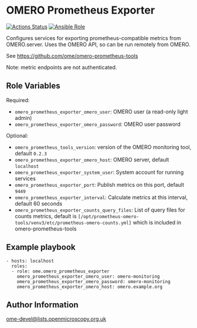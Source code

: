 OMERO Prometheus Exporter
=========================

[![Actions Status](https://github.com/ome/ansible-role-omero-prometheus-exporter/workflows/Molecule/badge.svg)](https://github.com/ome/ansible-role-omero-prometheus-exporter/actions)
[![Ansible Role](https://img.shields.io/ansible/role/41332.svg)](https://galaxy.ansible.com/ome/omero_prometheus_exporter/)

Configures services for exporting prometheus-compatible metrics from OMERO.server.
Uses the OMERO API, so can be run remotely from OMERO.

See https://github.com/ome/omero-prometheus-tools

Note: metric endpoints are not authenticated.


Role Variables
--------------

Required:

- `omero_prometheus_exporter_omero_user`: OMERO user (a read-only light admin)
- `omero_prometheus_exporter_omero_password`: OMERO user password

Optional:

- `omero_prometheus_tools_version`: version of the OMERO monitoring tool, default `0.2.3`
- `omero_prometheus_exporter_omero_host`: OMERO server, default `localhost`
- `omero_prometheus_exporter_system_user`: System account for running services
- `omero_prometheus_exporter_port`: Publish metrics on this port, default `9449`
- `omero_prometheus_exporter_interval`: Calculate metrics at this interval, default 60 seconds
- `omero_prometheus_exporter_counts_query_files`: List of query files for counts metrics, default is `[/opt/prometheus-omero-tools/venv3/etc/prometheus-omero-counts.yml]` which is included in omero-prometheus-tools


Example playbook
----------------

    - hosts: localhost
      roles:
      - role: ome.omero_prometheus_exporter
        omero_prometheus_exporter_omero_user: omero-monitoring
        omero_prometheus_exporter_omero_password: omero-monitoring
        omero_prometheus_exporter_omero_host: omero.example.org


Author Information
------------------

ome-devel@lists.openmicroscopy.org.uk
